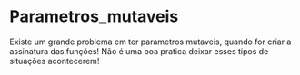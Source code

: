 # Parametros_mutaveis
 Existe um grande problema em ter parametros mutaveis, quando for criar a assinatura das funções!  Não é uma boa pratica deixar esses tipos de situações acontecerem! 
